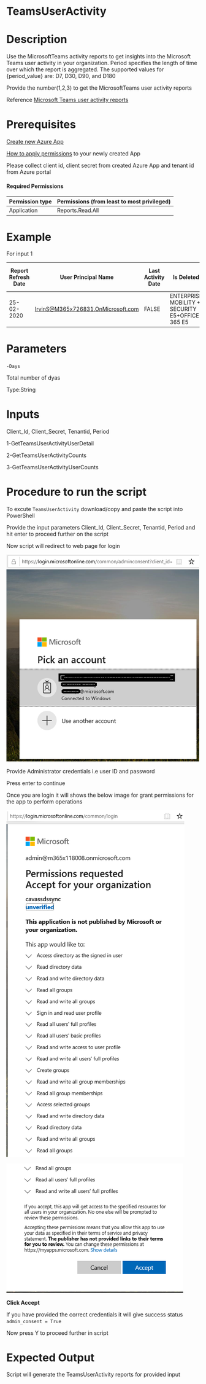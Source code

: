 # TeamsUserActivity

# Description

Use the MicrosoftTeams activity reports to get insights into the Microsoft Teams user activity in your organization. Period specifies the length of time over which the report is aggregated. The supported values for {period_value} are: D7, D30, D90, and D180

Provide the number(1,2,3) to get the MicrosoftTeams user activity reports

Reference [Microsoft Teams user activity reports](https://docs.microsoft.com/en-us/graph/api/resources/microsoft-teams-user-activity-reports?view=graph-rest-1.0)

# Prerequisites

[Create new Azure App](https://docs.microsoft.com/en-us/graph/auth-register-app-v2)

[How to apply permissions](https://docs.microsoft.com/en-us/graph/notifications-integration-app-registration) to your newly created App

Please collect client id, client secret from created Azure App and tenant id from Azure portal

#### Required Permissions

|Permission type	|Permissions (from least to most privileged)|
|----|---|
|Application	|Reports.Read.All|

# Example

For input 1

|Report Refresh Date	|User Principal Name	|Last Activity Date	|Is Deleted|	Deleted Date	|Assigned Products	|Team Chat Message Count|	Private Chat Message Count	|Call Count	|Meeting Count|Has Other Action	|Report Period|
|---|---|---|---|---|---|---|---|---|---|---|---|
|25-02-2020|IrvinS@M365x726831.OnMicrosoft.com		|FALSE		|ENTERPRISE MOBILITY + SECURITY E5+OFFICE 365 E5	|0	|0|	0	|0|	No	|30|

# Parameters

`-Days`

Total number of dyas 

Type:String

# Inputs 

Client_Id, Client_Secret, Tenantid, Period

1-GetTeamsUserActivityUserDetail

2-GetTeamsUserActivityCounts

3-GetTeamsUserActivityUserCounts

 # Procedure to run the script
 
   To excute `TeamsUserActivity` download/copy and paste the script into PowerShell
        
   Provide the input parameters Client_Id, Client_Secret, Tenantid, Period and hit enter to proceed further on the script
        
   Now script will redirect to web page for login
        
   ![Signin](https://github.com/Geetha63/MS-Teams-Scripts/blob/master/Images/Siginin.png)
        
   Provide Administrator credentials i.e user ID and password 
        
   Press enter to continue
   
   Once you are login it will shows the below image for grant permissions for the app to perform operations

 ![GrantPermission](https://github.com/Geetha63/MS-Teams-Scripts/blob/master/Images/GrantPermissions.png)	
 
 ![GrantPermission](https://github.com/Geetha63/MS-Teams-Scripts/blob/master/Images/GrantPermissions2.png)
 
 **Click Accept**

 If you have provided the correct credentials it will give success status `admin_consent = True`
 
 Now press Y to proceed further in script

# Expected Output

Script will generate the TeamsUserActivity reports for provided input
